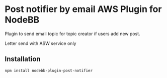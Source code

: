 # Post notifier by email AWS Plugin for NodeBB

Plugin to send email topic for topic creator if users add new post.

Letter send with ASW service only


## Installation

    npm install nodebb-plugin-post-notifier
